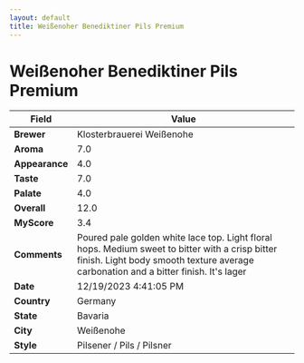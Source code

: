 ```yaml
---
layout: default
title: Weißenoher Benediktiner Pils Premium
---
```


# Weißenoher Benediktiner Pils Premium

| Field         | Value                                                                                                   |
|---------------|---------------------------------------------------------------------------------------------------------|
| **Brewer**    | Klosterbrauerei Weißenohe                                                                                        |
| **Aroma**     | 7.0                                                                                         |
| **Appearance**| 4.0                                                                                    |
| **Taste**     | 7.0                                                                                         |
| **Palate**    | 4.0                                                                                        |
| **Overall**   | 12.0                                                                                       |
| **MyScore**   | 3.4                                                                                       |
| **Comments**  | Poured pale golden white lace top. Light floral hops. Medium sweet to bitter with a crisp bitter finish. Light body smooth texture average carbonation and a bitter finish. It's lager                                                                                       |
| **Date**      | 12/19/2023 4:41:05 PM                                                                                          |
| **Country**   | Germany                                                                                       |
| **State**     | Bavaria                                                                                         |
| **City**      | Weißenohe                                                                                          |
| **Style**     | Pilsener / Pils / Pilsner                                                                                         |
